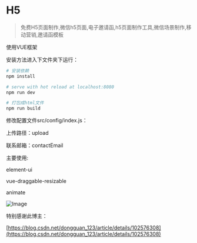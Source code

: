 # H5

> 免费H5页面制作,微信h5页面,电子邀请函,h5页面制作工具,微信场景制作,移动营销,邀请函模板

使用VUE框架

安装方法进入下文件夹下运行：

```bash
# 安装依赖
npm install

# serve with hot reload at localhost:8080
npm run dev

# 打包成html文件
npm run build
```

修改配置文件src/config/index.js：

上传路径：upload

联系邮箱：contactEmail



主要使用:

element-ui

vue-draggable-resizable

animate

![Image](https://raw.githubusercontent.com/adophper/H5Tool/master/20200112-225232%402x.png)

特别感谢此博主：

[https://blog.csdn.net/dongguan_123/article/details/102576308](https://blog.csdn.net/dongguan_123/article/details/102576308)
